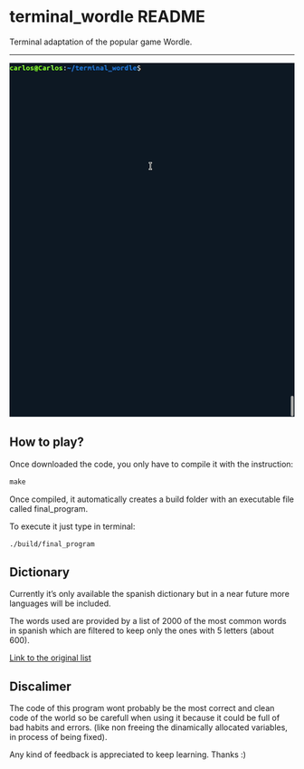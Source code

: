 # terminal_wordle README

Terminal adaptation of the popular game Wordle.

---

![demo_wordle.gif](images/demo_wordle.gif)

## How to play?

Once downloaded the code, you only have to compile it with the instruction:

```makefile
make
```

Once compiled, it automatically creates a build folder with an executable file called final_program.

To execute it just type in terminal: 

```makefile
./build/final_program
```

## Dictionary

Currently it’s only available the spanish dictionary but in a near future more languages will be included.

The words used are provided by a list of 2000 of the most common words in spanish which are filtered to keep only the ones with 5 letters (about 600).

[Link to the original list](https://github.com/bitcoin/bips/blob/master/bip-0039/spanish.txt)

## Discalimer

The code of this program wont probably be the most correct and clean code of the world so be carefull when using it because it could be full of bad habits and errors. (like non freeing the dinamically allocated variables, in process of being fixed).

Any kind of feedback is appreciated to keep learning. Thanks :)